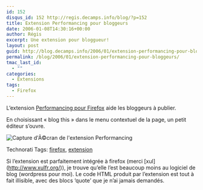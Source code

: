 ```yaml
---
id: 152
disqus_id: 152 http://regis.decamps.info/blog/?p=152
title: Extension Performancing pour bloggeurs
date: 2006-01-08T14:30:16+00:00
author: Régis
excerpt: Une extension pour bloggueur!
layout: post
guid: http://blog.decamps.info/2006/01/extension-performancing-pour-bloggeurs/
permalink: /blog/2006/01/extension-performancing-pour-bloggeurs/
tmac_last_id:
  - ""
categories:
  - Extensions
tags:
  - Firefox
---
```

L’extension [Performancing pour Firefox](http://performancing.com/firefox) aide les bloggeurs à publier. 

En choisissant « blog this » dans le menu contextuel de la page, un petit éditeur s’ouvre.

![Capture d\'&Atilde;&copy;cran de l\'extension Performancing](http://blog.decamps.info/data/navigateuts2.png)

Technorati Tags: <a href="http://technorati.com/tag/firefox" rel="tag">firefox</a>, <a href="http://technorati.com/tag/extension" rel="tag">extension</a>

Si l’extension est parfaitement intégrée à firefox (merci \[xul\](http://www.xulfr.org/)), je trouve qu’elle l’est beaucoup moins au logiciel de blog (wordpress pour moi). Le code HTML produit par l’extension est tout à fait illisible, avec des blocs &lsquo;quote’ que je n’ai jamais demandés.
